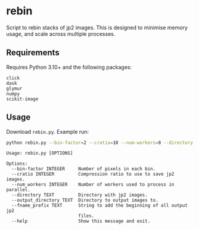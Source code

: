 # rebin

Script to rebin stacks of jp2 images. This is designed to minimise memory usage, and scale across multiple processes.

## Requirements
Requires Python 3.10+ and the following packages:
```
click
dask
glymur
numpy
scikit-image
```

## Usage

Download `rebin.py`.
Example run: 
```bash
python rebin.py --bin-factor=2 --cratio=10 --num-workers=8 --directory path/to/jp2/directory --output-directory path/to/output/directory 
```

```
Usage: rebin.py [OPTIONS]

Options:
  --bin-factor INTEGER     Number of pixels in each bin.
  --cratio INTEGER         Compression ratio to use to save jp2 images.
  --num_workers INTEGER    Number of workers used to process in parallel.
  --directory TEXT         Directory with jp2 images.
  --output_directory TEXT  Directory to output images to.
  --fname_prefix TEXT      String to add the beginning of all output jp2
                           files.
  --help                   Show this message and exit.
```
